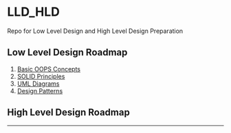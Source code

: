 # LLD_HLD

Repo for Low Level Design and High Level Design Preparation

## Low Level Design Roadmap

1. [Basic OOPS Concepts](./lld/lld_01.md)
2. [SOLID Principles](./lld/lld_02.md)
3. [UML Diagrams](./lld/lld_03.md)
4. [Design Patterns](./lld/lld_04.md)

## High Level Design Roadmap

---
